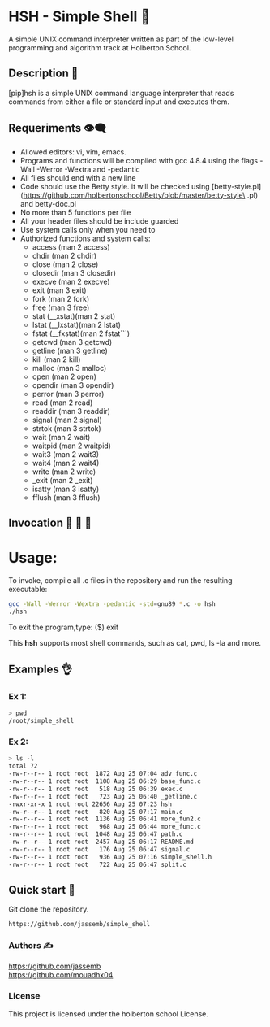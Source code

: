 # HSH - Simple Shell :shell:
A simple UNIX command interpreter written as part of the low-level programming and algorithm track at Holberton School.

## Description :speech_balloon:
[pip]hsh is a simple UNIX command language interpreter that reads commands from either a file or standard input and executes them.<br/>
## Requeriments :eye_speech_bubble:
* Allowed editors: vi, vim, emacs.<br/>
* Programs and functions will be compiled with gcc 4.8.4 using the flags -Wall -Werror -Wextra and -pedantic<br/>
* All files should end with a new line<br/>
* Code should use the Betty style. it will be checked using [betty-style.pl](https://github.com/holbertonschool/Betty/blob/master/betty-style\ .pl) and betty-doc.pl<br/>
* No more than 5 functions per file<br/>
* All your header files should be include guarded<br/>
* Use system calls only when you need to <br/>
* Authorized functions and system calls: <br/>
	* access (man 2 access) <br/>
	* chdir (man 2 chdir) <br/>
	* close (man 2 close) <br/>
	* closedir (man 3 closedir) <br/>
	* execve (man 2 execve)<br/>
	* exit (man 3 exit) <br/>
	* fork (man 2 fork) <br/>
	* free (man 3 free) <br/>
	* stat (__xstat)(man 2 stat) <br/>
	* lstat (__lxstat)(man 2 lstat) <br/>
	* fstat (__fxstat)(man 2 fstat```) <br/>
	* getcwd (man 3 getcwd) <br/>
	* getline (man 3 getline) <br/>
	* kill (man 2 kill) <br/>
	* malloc (man 3 malloc) <br/>
	* open (man 2 open) <br/>
	* opendir (man 3 opendir) <br/>
	* perror (man 3 perror) <br/>
	* read (man 2 read) <br/>
	* readdir (man 3 readdir) <br/>
	* signal (man 2 signal) <br/>
	* strtok (man 3 strtok) <br/>
	* wait (man 2 wait) <br/>
	* waitpid (man 2 waitpid) <br/>
	* wait3 (man 2 wait3) <br/>
	* wait4 (man 2 wait4) <br/>
	* write (man 2 write) <br/>
	* _exit (man 2 _exit) <br/>
	* isatty (man 3 isatty) <br/>
	* fflush (man 3 fflush) <br/>
## Invocation :see_no_evil: :hear_no_evil: :speak_no_evil:
# Usage:
To invoke, compile all .c files in the repository and run the resulting executable:
```bash
gcc -Wall -Werror -Wextra -pedantic -std=gnu89 *.c -o hsh
./hsh
```
To exit the program,type:
($) exit

This **hsh** supports most shell commands, such as cat, pwd, ls -la and more.

## Examples :ok_hand:

### Ex 1:

```bash
> pwd
/root/simple_shell
```
### Ex 2:

```bash
> ls -l
total 72
-rw-r--r-- 1 root root  1872 Aug 25 07:04 adv_func.c
-rw-r--r-- 1 root root  1108 Aug 25 06:29 base_func.c
-rw-r--r-- 1 root root   518 Aug 25 06:39 exec.c
-rw-r--r-- 1 root root   723 Aug 25 06:40 _getline.c
-rwxr-xr-x 1 root root 22656 Aug 25 07:23 hsh
-rw-r--r-- 1 root root   820 Aug 25 07:17 main.c
-rw-r--r-- 1 root root  1136 Aug 25 06:41 more_fun2.c
-rw-r--r-- 1 root root   968 Aug 25 06:44 more_func.c
-rw-r--r-- 1 root root  1048 Aug 25 06:47 path.c
-rw-r--r-- 1 root root  2457 Aug 25 06:17 README.md
-rw-r--r-- 1 root root   176 Aug 25 06:47 signal.c
-rw-r--r-- 1 root root   936 Aug 25 07:16 simple_shell.h
-rw-r--r-- 1 root root   722 Aug 25 06:47 split.c
```

## Quick start :bicyclist:
Git clone the repository.

```bash
https://github.com/jassemb/simple_shell
```
### Authors :writing_hand:

https://github.com/jassemb<br/>
https://github.com/mouadhx04<br/>

### License
This project is licensed under the holberton school License.



